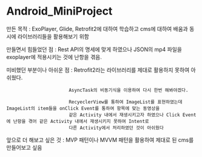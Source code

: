 # Android_MiniProject
만든 목적 : ExoPlayer, Glide, Retrofit2에 대하여 학습하고 cms에 대하여 배움과 동시에 라이브러리들을 활용해보기 위함

만들면서 힘들었던 점 : Rest API의 명세에 맞게 하였으나 JSON의 mp4 파일을 exoplayer에 적용시키는 것에 난항을 겪음. 

	
미비했던 부분이나 아쉬운 점 : Retrofit2라는 라이브러리를 제대로 활용하지 못하여 아쉬웠다. 

                           AsyncTask의 비동기식을 이용하여 다시 한번 해봐야겠다. 
                           
                           RecyeclerView를 통하여 ImageList를 표현하였는데 ImageList의 item들을 onClick Event를 통하여 항목에 맞는 동영상을
                           같은 Activity 내에서 재생시키고자 하였으나 Click Event에 난항을 겪어 같은 Activity 내에서 재생시키지 못하여 Intent로
                           다른 Activity에서 처리하였던 것이 아쉬웠다
                         
앞으로 더 해보고 싶은 것 : MVP 패턴이나 MVVM 패턴을 활용하여 제대로 된 cms를 만들어보고 싶음                           
